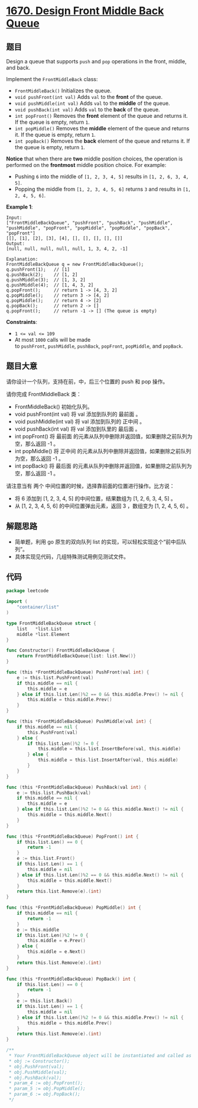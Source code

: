 # [1670. Design Front Middle Back Queue](https://leetcode.com/problems/design-front-middle-back-queue/)


## 题目

Design a queue that supports `push` and `pop` operations in the front, middle, and back.

Implement the `FrontMiddleBack` class:

- `FrontMiddleBack()` Initializes the queue.
- `void pushFront(int val)` Adds `val` to the **front** of the queue.
- `void pushMiddle(int val)` Adds `val` to the **middle** of the queue.
- `void pushBack(int val)` Adds `val` to the **back** of the queue.
- `int popFront()` Removes the **front** element of the queue and returns it. If the queue is empty, return `1`.
- `int popMiddle()` Removes the **middle** element of the queue and returns it. If the queue is empty, return `1`.
- `int popBack()` Removes the **back** element of the queue and returns it. If the queue is empty, return `1`.

**Notice** that when there are **two** middle position choices, the operation is performed on the **frontmost** middle position choice. For example:

- Pushing `6` into the middle of `[1, 2, 3, 4, 5]` results in `[1, 2, 6, 3, 4, 5]`.
- Popping the middle from `[1, 2, 3, 4, 5, 6]` returns `3` and results in `[1, 2, 4, 5, 6]`.

**Example 1**:

```
Input:
["FrontMiddleBackQueue", "pushFront", "pushBack", "pushMiddle", "pushMiddle", "popFront", "popMiddle", "popMiddle", "popBack", "popFront"]
[[], [1], [2], [3], [4], [], [], [], [], []]
Output:
[null, null, null, null, null, 1, 3, 4, 2, -1]

Explanation:
FrontMiddleBackQueue q = new FrontMiddleBackQueue();
q.pushFront(1);   // [1]
q.pushBack(2);    // [1, 2]
q.pushMiddle(3);  // [1, 3, 2]
q.pushMiddle(4);  // [1, 4, 3, 2]
q.popFront();     // return 1 -> [4, 3, 2]
q.popMiddle();    // return 3 -> [4, 2]
q.popMiddle();    // return 4 -> [2]
q.popBack();      // return 2 -> []
q.popFront();     // return -1 -> [] (The queue is empty)

```

**Constraints**:

- `1 <= val <= 109`
- At most `1000` calls will be made to `pushFront`, `pushMiddle`, `pushBack`, `popFront`, `popMiddle`, and `popBack`.

## 题目大意

请你设计一个队列，支持在前，中，后三个位置的 push 和 pop 操作。

请你完成 FrontMiddleBack 类：

- FrontMiddleBack() 初始化队列。
- void pushFront(int val) 将 val 添加到队列的 最前面 。
- void pushMiddle(int val) 将 val 添加到队列的 正中间 。
- void pushBack(int val) 将 val 添加到队里的 最后面 。
- int popFront() 将 最前面 的元素从队列中删除并返回值，如果删除之前队列为空，那么返回 -1 。
- int popMiddle() 将 正中间 的元素从队列中删除并返回值，如果删除之前队列为空，那么返回 -1 。
- int popBack() 将 最后面 的元素从队列中删除并返回值，如果删除之前队列为空，那么返回 -1 。

请注意当有 两个 中间位置的时候，选择靠前面的位置进行操作。比方说：

- 将 6 添加到 [1, 2, 3, 4, 5] 的中间位置，结果数组为 [1, 2, 6, 3, 4, 5] 。
- 从 [1, 2, 3, 4, 5, 6] 的中间位置弹出元素，返回 3 ，数组变为 [1, 2, 4, 5, 6] 。

## 解题思路

- 简单题，利用 go 原生的双向队列 list 的实现，可以轻松实现这个“前中后队列”。
- 具体实现见代码，几组特殊测试用例见测试文件。

## 代码

```go
package leetcode

import (
	"container/list"
)

type FrontMiddleBackQueue struct {
	list   *list.List
	middle *list.Element
}

func Constructor() FrontMiddleBackQueue {
	return FrontMiddleBackQueue{list: list.New()}
}

func (this *FrontMiddleBackQueue) PushFront(val int) {
	e := this.list.PushFront(val)
	if this.middle == nil {
		this.middle = e
	} else if this.list.Len()%2 == 0 && this.middle.Prev() != nil {
		this.middle = this.middle.Prev()
	}
}

func (this *FrontMiddleBackQueue) PushMiddle(val int) {
	if this.middle == nil {
		this.PushFront(val)
	} else {
		if this.list.Len()%2 != 0 {
			this.middle = this.list.InsertBefore(val, this.middle)
		} else {
			this.middle = this.list.InsertAfter(val, this.middle)
		}
	}
}

func (this *FrontMiddleBackQueue) PushBack(val int) {
	e := this.list.PushBack(val)
	if this.middle == nil {
		this.middle = e
	} else if this.list.Len()%2 != 0 && this.middle.Next() != nil {
		this.middle = this.middle.Next()
	}
}

func (this *FrontMiddleBackQueue) PopFront() int {
	if this.list.Len() == 0 {
		return -1
	}
	e := this.list.Front()
	if this.list.Len() == 1 {
		this.middle = nil
	} else if this.list.Len()%2 == 0 && this.middle.Next() != nil {
		this.middle = this.middle.Next()
	}
	return this.list.Remove(e).(int)
}

func (this *FrontMiddleBackQueue) PopMiddle() int {
	if this.middle == nil {
		return -1
	}
	e := this.middle
	if this.list.Len()%2 != 0 {
		this.middle = e.Prev()
	} else {
		this.middle = e.Next()
	}
	return this.list.Remove(e).(int)
}

func (this *FrontMiddleBackQueue) PopBack() int {
	if this.list.Len() == 0 {
		return -1
	}
	e := this.list.Back()
	if this.list.Len() == 1 {
		this.middle = nil
	} else if this.list.Len()%2 != 0 && this.middle.Prev() != nil {
		this.middle = this.middle.Prev()
	}
	return this.list.Remove(e).(int)
}

/**
 * Your FrontMiddleBackQueue object will be instantiated and called as such:
 * obj := Constructor();
 * obj.PushFront(val);
 * obj.PushMiddle(val);
 * obj.PushBack(val);
 * param_4 := obj.PopFront();
 * param_5 := obj.PopMiddle();
 * param_6 := obj.PopBack();
 */
```